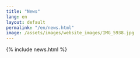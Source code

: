 ```yaml
---
title: "News"
lang: en
layout: default
permalink: "/en/news.html"
image: /assets/images/website_images/IMG_5938.jpg
---
```


{% include news.html %}
